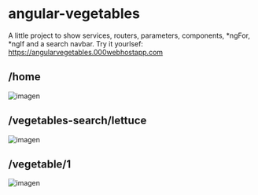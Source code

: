 # angular-vegetables
A little project to show services, routers, parameters, components, *ngFor, *ngIf and a search navbar.
Try it yourlsef: https://angularvegetables.000webhostapp.com

## /home
![imagen](https://user-images.githubusercontent.com/36966980/44543952-4079d480-a6ce-11e8-9326-a6b8be663137.png)

## /vegetables-search/lettuce
![imagen](https://user-images.githubusercontent.com/36966980/44544040-715a0980-a6ce-11e8-9151-06a4498ff586.png)

## /vegetable/1
![imagen](https://user-images.githubusercontent.com/36966980/44544179-bda54980-a6ce-11e8-9e6f-2b5ba8ce5eef.png)
